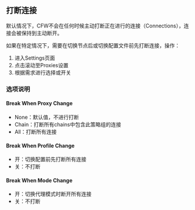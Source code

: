 ## 打断连接

默认情况下，CFW不会在任何时候主动打断正在进行的连接（Connections），连接会被保持到主动断开。

如果在特定情况下，需要在切换节点后或切换配置文件前先打断连接，操作：

1. 进入Settings页面
2. 点击滚动至Proxies设置
3. 根据需求进行选择或开关

### 选项说明

#### Break When Proxy Change
  - None：默认值，不进行打断
  - Chain：打断所有chains中包含此策略组的连接
  - All：打断所有连接

#### Break When Profile Change
  - 开：切换配置前先打断所有连接
  - 关：不打断

#### Break When Mode Change
  - 开：切换代理模式时断开所有连接
  - 关：不打断
